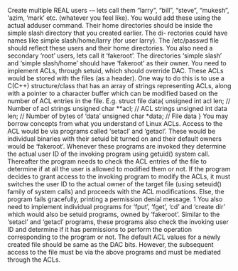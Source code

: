 Create multiple REAL users -– lets call them “larry”, “bill”, “steve”, “mukesh”, ‘azim, ‘mark’ etc. (whatever you feel like). You would add these using the actual adduser command. Their home directories should be inside the simple slash directory that you created earlier. The di- rectories could have names like simple slash/home/larry (for user larry). The /etc/passwd file should reflect these users and their home directories. You also need a secondary ‘root’ users, lets call it ‘fakeroot’. The directories ‘simple slash’ and ‘simple slash/home’ should have ‘fakeroot’ as their owner.
You need to implement ACLs, through setuid, which should override DAC. These ACLs would be stored with the files (as a header). One way to do this is to use a C(C++) structure/class that has an array of strings representing ACLs, along with a pointer to a character buffer which can be modified based on the number of ACL entries in the file. E.g.
struct file data{
unsigned int acl len; // Number of acl strings unsigned char **acl; // ACL strings
unsigned int data len; // Number of bytes of ‘data’ unsigned char *data; // File data
}
You may borrow concepts from what you understand of Linux ACLs. Access to the ACL would be via programs called ‘setacl’ and ‘getacl’. These would be individual binaries with their setuid bit turned on and their default owners would be ‘fakeroot’. Whenever these programs are invoked they determine the actual user ID of the invoking program using getuid() system call. Thereafter the program needs to check the ACL entries of the file to determine if at all the user is allowed to modified them or not. If the program decides to grant access to the invoking program to modify the ACLs, it must switches the user ID to the actual owner of the target file (using seteuid() family of system calls) and proceeds with the ACL modifications. Else, the program fails gracefully, printing a permission denial message.
1
You also need to implement individual programs for ‘fput’, ‘fget’, ‘cd’ and ‘create dir’ which would also be setuid programs, owned by ‘fakeroot’. Similar to the ‘setacl’ and ‘getacl’ programs, these programs also check the invoking user ID and determine if it has permissions to perform the operation corresponding to the program or not. The default ACL values for a newly created file should be same as the DAC bits. However, the subsequent access to the file must be via the above programs and must be mediated through the ACLs.
